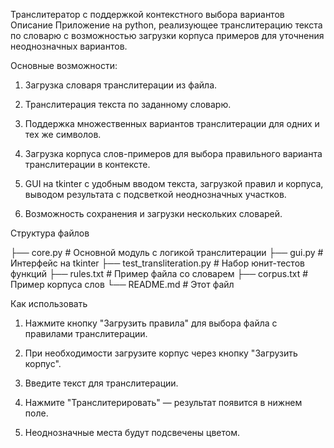 Транслитератор с поддержкой контекстного выбора вариантов
Описание
Приложение на python, реализующее транслитерацию текста по словарю с возможностью загрузки корпуса примеров для уточнения неоднозначных вариантов.

Основные возможности:

1) Загрузка словаря транслитерации из файла.

2) Транслитерация текста по заданному словарю.

3) Поддержка множественных вариантов транслитерации для одних и тех же символов.

4) Загрузка корпуса слов-примеров для выбора правильного варианта транслитерации в контексте.

5) GUI на tkinter с удобным вводом текста, загрузкой правил и корпуса, выводом результата с подсветкой неоднозначных участков.

6) Возможность сохранения и загрузки нескольких словарей.

Структура файлов

├── core.py                  # Основной модуль с логикой транслитерации
├── gui.py                   # Интерфейс на tkinter
├── test_transliteration.py  # Набор юнит-тестов функций
├── rules.txt                # Пример файла со словарем
├── corpus.txt               # Пример корпуса слов
└── README.md                # Этот файл

Как использовать
1) Нажмите кнопку "Загрузить правила" для выбора файла с правилами транслитерации.

2) При необходимости загрузите корпус через кнопку "Загрузить корпус".

3) Введите текст для транслитерации.

4) Нажмите "Транслитерировать" — результат появится в нижнем поле.

5) Неоднозначные места будут подсвечены цветом.
